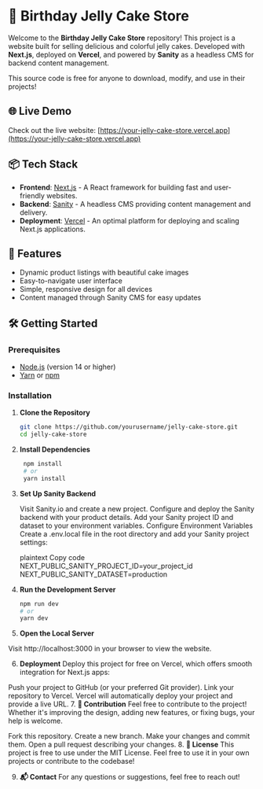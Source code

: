 # 🎂 Birthday Jelly Cake Store

Welcome to the **Birthday Jelly Cake Store** repository! This project is a website built for selling delicious and colorful jelly cakes. Developed with **Next.js**, deployed on **Vercel**, and powered by **Sanity** as a headless CMS for backend content management. 

This source code is free for anyone to download, modify, and use in their projects!

## 🌐 Live Demo

Check out the live website: [https://your-jelly-cake-store.vercel.app](https://your-jelly-cake-store.vercel.app)

## 📦 Tech Stack

- **Frontend**: [Next.js](https://nextjs.org/) - A React framework for building fast and user-friendly websites.
- **Backend**: [Sanity](https://www.sanity.io/) - A headless CMS providing content management and delivery.
- **Deployment**: [Vercel](https://vercel.com/) - An optimal platform for deploying and scaling Next.js applications.

## 🚀 Features

- Dynamic product listings with beautiful cake images
- Easy-to-navigate user interface
- Simple, responsive design for all devices
- Content managed through Sanity CMS for easy updates

## 🛠️ Getting Started

### Prerequisites

- [Node.js](https://nodejs.org/) (version 14 or higher)
- [Yarn](https://yarnpkg.com/) or [npm](https://www.npmjs.com/)

### Installation

1. **Clone the Repository**
   ```bash
   git clone https://github.com/yourusername/jelly-cake-store.git
   cd jelly-cake-store
   
2. **Install Dependencies**

   ```bash
	npm install
	# or
	yarn install

3. **Set Up Sanity Backend**

	Visit Sanity.io and create a new project.
	Configure and deploy the Sanity backend with your product details.
	Add your Sanity project ID and dataset to your environment variables.
	Configure Environment Variables Create a .env.local file in the root directory and add your Sanity project settings:

	plaintext
	Copy code
	NEXT_PUBLIC_SANITY_PROJECT_ID=your_project_id
	NEXT_PUBLIC_SANITY_DATASET=production

4. **Run the Development Server**

	```bash
	npm run dev
	# or
	yarn dev
	
5. **Open the Local Server**

Visit http://localhost:3000 in your browser to view the website.

6. **Deployment**
Deploy this project for free on Vercel, which offers smooth integration for Next.js apps:

Push your project to GitHub (or your preferred Git provider).
Link your repository to Vercel.
Vercel will automatically deploy your project and provide a live URL.
7. **🤝 Contribution**
Feel free to contribute to the project! Whether it's improving the design, adding new features, or fixing bugs, your help is welcome.

Fork this repository.
Create a new branch.
Make your changes and commit them.
Open a pull request describing your changes.
8. **📄 License**
This project is free to use under the MIT License. Feel free to use it in your own projects or contribute to the codebase!

9. **📬 Contact**
For any questions or suggestions, feel free to reach out!